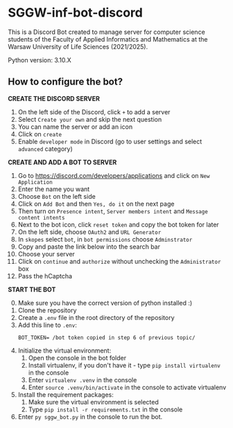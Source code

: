 # SGGW-inf-bot-discord

This is a Discord Bot created to manage server for computer science students of the Faculty of Applied Informatics
and Mathematics at the Warsaw University of Life Sciences (2021/2025).

Python version: 3.10.X

## How to configure the bot?

**CREATE THE DISCORD SERVER**

1. On the left side of the Discord, click `+` to add a server
2. Select `Create your own` and skip the next question
3. You can name the server or add an icon
4. Click on `create`
5. Enable `developer mode` in Discord (go to user settings and select `advanced` category)

**CREATE AND ADD A BOT TO SERVER**

1. Go to https://discord.com/developers/applications and click on `New Application`
2. Enter the name you want
3. Choose `Bot` on the left side
4. Click on `Add Bot` and then `Yes, do it` on the next page
5. Then turn on `Presence intent`, `Server members intent` and `Message content intents`
6. Next to the bot icon, click `reset token` and copy the bot token for later
7. On the left side, choose `OAuth2` and `URL Generator`
8. In `skopes` select `bot`, in `bot permissions` choose `Adminstrator`
9. Copy and paste the link below into the search bar
10. Choose your server
11. Click on `continue` and `authorize` without unchecking the `Administrator` box
12. Pass the hCaptcha

**START THE BOT**

0. Make sure you have the correct version of python installed :)
1. Clone the repository
2. Create a `.env` file in the root directory of the repository 
3. Add this line to `.env`:
   ```
   BOT_TOKEN= /bot token copied in step 6 of previous topic/
   ```
4. Initialize the virtual environment:
    1. Open the console in the bot folder
    2. Install virtualenv, if you don't have it - type `pip install virtualenv` in the console
    3. Enter `virtualenv .venv` in the console
    4. Enter `source .venv/bin/activate` in the console to activate virtualenv
5. Install the requirement packages:
    1. Make sure the virtual environment is selected
    2. Type `pip install -r requirements.txt` in the console
6. Enter `py sggw_bot.py` in the console to run the bot.
